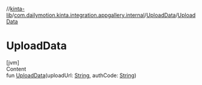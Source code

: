 //[kinta-lib](../../../index.md)/[com.dailymotion.kinta.integration.appgallery.internal](../index.md)/[UploadData](index.md)/[UploadData](-upload-data.md)



# UploadData  
[jvm]  
Content  
fun [UploadData](-upload-data.md)(uploadUrl: [String](https://kotlinlang.org/api/latest/jvm/stdlib/kotlin/-string/index.html), authCode: [String](https://kotlinlang.org/api/latest/jvm/stdlib/kotlin/-string/index.html))  



